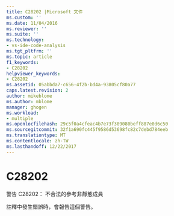 ```yaml
---
title: C28202 |Microsoft 文件
ms.custom: ''
ms.date: 11/04/2016
ms.reviewer: ''
ms.suite: ''
ms.technology:
- vs-ide-code-analysis
ms.tgt_pltfrm: ''
ms.topic: article
f1_keywords:
- C28202
helpviewer_keywords:
- C28202
ms.assetid: 05abbda7-c656-4f2b-bd4a-93805cf80a77
caps.latest.revision: 2
author: mikeblome
ms.author: mblome
manager: ghogen
ms.workload:
- multiple
ms.openlocfilehash: 29c5f0a4cfeac4b7e73f309080beff887e0d6c50
ms.sourcegitcommit: 32f1a690fc445f9586d53698fc82c7debd784eeb
ms.translationtype: MT
ms.contentlocale: zh-TW
ms.lasthandoff: 12/22/2017
---
```

# <a name="c28202"></a>C28202
警告 C28202： 不合法的參考非靜態成員  
  
 註釋中發生錯誤時，會報告這個警告。